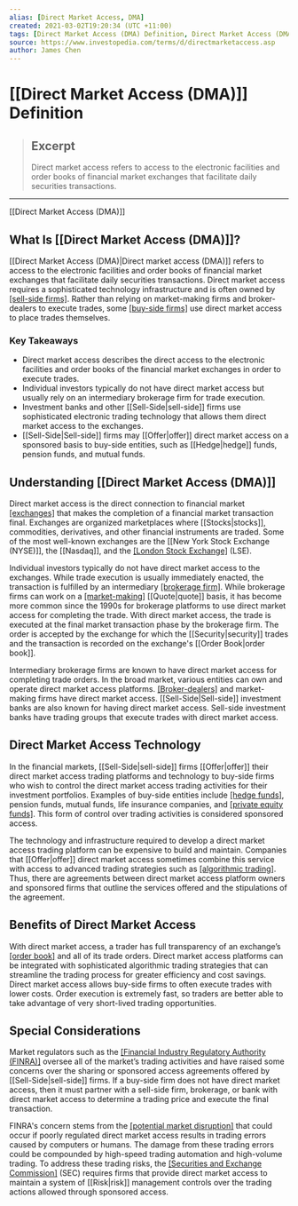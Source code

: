 ```yaml
---
alias: [Direct Market Access, DMA]
created: 2021-03-02T19:20:34 (UTC +11:00)
tags: [Direct Market Access (DMA) Definition, Direct Market Access (DMA)]
source: https://www.investopedia.com/terms/d/directmarketaccess.asp
author: James Chen
---
```


# [[Direct Market Access (DMA)]] Definition

> ## Excerpt
> Direct market access refers to access to the electronic facilities and order books of financial market exchanges that facilitate daily securities transactions.

---

[[Direct Market Access (DMA)]]
## What Is [[Direct Market Access (DMA)]]?

[[Direct Market Access (DMA)|Direct market access (DMA)]] refers to access to the electronic facilities and order books of financial market exchanges that facilitate daily securities transactions. Direct market access requires a sophisticated technology infrastructure and is often owned by [[sell-side firms]](https://www.investopedia.com/terms/s/sellside.asp). Rather than relying on market-making firms and broker-dealers to execute trades, some [[buy-side firms]](https://www.investopedia.com/terms/b/buyside.asp) use direct market access to place trades themselves.

### Key Takeaways

-   Direct market access describes the direct access to the electronic facilities and order books of the financial market exchanges in order to execute trades.
-   Individual investors typically do not have direct market access but usually rely on an intermediary brokerage firm for trade execution.
-   Investment banks and other [[Sell-Side|sell-side]] firms use sophisticated electronic trading technology that allows them direct market access to the exchanges.
-   [[Sell-Side|Sell-side]] firms may [[Offer|offer]] direct market access on a sponsored basis to buy-side entities, such as [[Hedge|hedge]] funds, pension funds, and mutual funds.

## Understanding [[Direct Market Access (DMA)]]

Direct market access is the direct connection to financial market [[exchanges]](https://www.investopedia.com/terms/e/exchange.asp) that makes the completion of a financial market transaction final. Exchanges are organized marketplaces where [[Stocks|stocks]], commodities, derivatives, and other financial instruments are traded. Some of the most well-known exchanges are the [[New York Stock Exchange (NYSE)]], the [[Nasdaq]], and the [[London Stock Exchange]](https://www.investopedia.com/terms/l/lse.asp) (LSE).

Individual investors typically do not have direct market access to the exchanges. While trade execution is usually immediately enacted, the transaction is fulfilled by an intermediary [[brokerage firm]](https://www.investopedia.com/terms/b/brokerage-company.asp). While brokerage firms can work on a [[market-making]](https://www.investopedia.com/terms/m/marketmaker.asp) [[Quote|quote]] basis, it has become more common since the 1990s for brokerage platforms to use direct market access for completing the trade. With direct market access, the trade is executed at the final market transaction phase by the brokerage firm. The order is accepted by the exchange for which the [[Security|security]] trades and the transaction is recorded on the exchange's [[Order Book|order book]].

Intermediary brokerage firms are known to have direct market access for completing trade orders. In the broad market, various entities can own and operate direct market access platforms. [[Broker-dealers]](https://www.investopedia.com/terms/b/broker-dealer.asp) and market-making firms have direct market access. [[Sell-Side|Sell-side]] investment banks are also known for having direct market access. Sell-side investment banks have trading groups that execute trades with direct market access.

## Direct Market Access Technology

In the financial markets, [[Sell-Side|sell-side]] firms [[Offer|offer]] their direct market access trading platforms and technology to buy-side firms who wish to control the direct market access trading activities for their investment portfolios. Examples of buy-side entities include [[hedge funds]](https://www.investopedia.com/terms/h/hedgefund.asp), pension funds, mutual funds, life insurance companies, and [[private equity funds]](https://www.investopedia.com/articles/investing/093015/understanding-private-[[Equity|equity]]-funds-structure.asp). This form of control over trading activities is considered sponsored access.

The technology and infrastructure required to develop a direct market access trading platform can be expensive to build and maintain. Companies that [[Offer|offer]] direct market access sometimes combine this service with access to advanced trading strategies such as [[algorithmic trading]](https://www.investopedia.com/terms/a/algorithmictrading.asp). Thus, there are agreements between direct market access platform owners and sponsored firms that outline the services offered and the stipulations of the agreement.

## Benefits of Direct Market Access

With direct market access, a trader has full transparency of an exchange’s [[order book]](https://www.investopedia.com/terms/o/order-book.asp) and all of its trade orders. Direct market access platforms can be integrated with sophisticated algorithmic trading strategies that can streamline the trading process for greater efficiency and cost savings. Direct market access allows buy-side firms to often execute trades with lower costs. Order execution is extremely fast, so traders are better able to take advantage of very short-lived trading opportunities.

## Special Considerations

Market regulators such as the [[Financial Industry Regulatory Authority (FINRA)]](https://www.investopedia.com/terms/f/finra.asp) oversee all of the market’s trading activities and have raised some concerns over the sharing or sponsored access agreements offered by [[Sell-Side|sell-side]] firms. If a buy-side firm does not have direct market access, then it must partner with a sell-side firm, brokerage, or bank with direct market access to determine a trading price and execute the final transaction.

FINRA's concern stems from the [[potential market disruption]](https://www.finra.org/rules-guidance/key-topics/market-access) that could occur if poorly regulated direct market access results in trading errors caused by computers or humans. The damage from these trading errors could be compounded by high-speed trading automation and high-volume trading. To address these trading risks, the [[Securities and Exchange Commission]](https://www.investopedia.com/terms/s/sec.asp) (SEC) requires firms that provide direct market access to maintain a system of [[Risk|risk]] management controls over the trading actions allowed through sponsored access.
